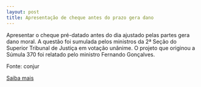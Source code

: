 ```yaml
---
layout: post
title: Apresentação de cheque antes do prazo gera dano
---
```

<p>Apresentar o cheque pré-datado antes do dia ajustado pelas partes gera dano moral. A questão foi sumulada pelos ministros da 2ª Seção do Superior Tribunal de Justiça em votação unânime. O projeto que originou a Súmula 370 foi relatado pelo ministro Fernando Gonçalves.</p><p>Fonte: conjur</p><p><a href="http://www.conjur.com.br/2009-fev-17/apresentacao-cheque-pre-datado-antes-prazo-gera-dano-sumula" target="_blank">Saiba mais </a></p>
